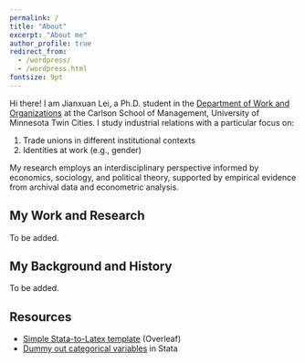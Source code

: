 ```yaml
---
permalink: /
title: "About"
excerpt: "About me"
author_profile: true
redirect_from: 
  - /wordpress/
  - /wordpress.html
fontsize: 9pt
---
```


Hi there! I am Jianxuan Lei, a Ph.D. student in the [Department of Work and Organizations](https://carlsonschool.umn.edu/departments/work-organizations-department) at the Carlson School of Management, University of Minnesota Twin Cities. I study industrial relations with a particular focus on:

1. Trade unions in different institutional contexts
2. Identities at work (e.g., gender)
      
My research employs an interdisciplinary perspective informed by economics, sociology, and political theory, supported by empirical evidence from archival data and econometric analysis.

## My Work and Research
To be added.

## My Background and History
To be added.

## Resources
* [Simple Stata-to-Latex template](https://www.overleaf.com/read/kfxrxfbqsytm) (Overleaf)
* [Dummy out categorical variables](https://jianxuan-lei.github.io/posts/2022/10/dummyout/) in Stata
